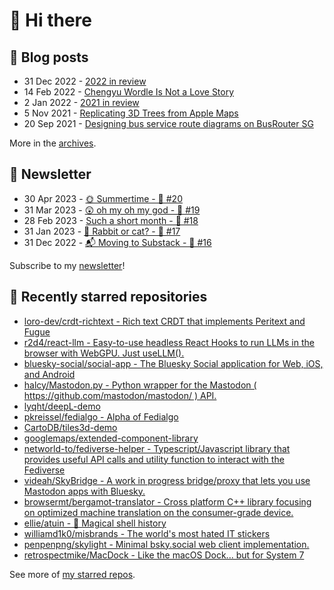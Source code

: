 # 👋 Hi there

## 📝 Blog posts

<!-- feed start -->
- 31 Dec 2022 - [2022 in review](https://cheeaun.com/blog/2022/12/2022-in-review/)
- 14 Feb 2022 - [Chengyu Wordle Is Not a Love Story](https://cheeaun.com/blog/2022/02/chengyu-wordle-is-not-a-love-story/)
- 2 Jan 2022 - [2021 in review](https://cheeaun.com/blog/2022/01/2021-in-review/)
- 5 Nov 2021 - [Replicating 3D Trees from Apple Maps](https://cheeaun.com/blog/2021/11/replicating-3d-trees-apple-maps/)
- 20 Sep 2021 - [Designing bus service route diagrams on BusRouter SG](https://cheeaun.com/blog/2021/09/bus-service-route-diagrams-busrouter-sg/)
<!-- feed end -->

More in the [archives](https://cheeaun.com/blog/archives/).

## 📰 Newsletter

<!-- newsletter start -->
- 30 Apr 2023 - [🌞 Summertime - 🥫 #20](https://cheeaun.substack.com/p/summertime-20)
- 31 Mar 2023 - [😲 oh my oh my god - 🥫 #19](https://cheeaun.substack.com/p/oh-my-oh-my-god-19)
- 28 Feb 2023 - [Such a short month - 🥫 #18](https://cheeaun.substack.com/p/such-a-short-month-18)
- 31 Jan 2023 - [🧧 Rabbit or cat? - 🥫 #17](https://cheeaun.substack.com/p/rabbit-or-cat-17)
- 31 Dec 2022 - [📬 Moving to Substack - 🥫 #16](https://cheeaun.substack.com/p/moving-to-substack-16)
<!-- newsletter end -->

Subscribe to my [newsletter](https://cheeaun.substack.com/)!

## 🌟 Recently starred repositories

<!-- starred repos start -->
- [loro-dev/crdt-richtext - Rich text CRDT that implements Peritext and Fugue](https://github.com/loro-dev/crdt-richtext)
- [r2d4/react-llm - Easy-to-use headless React Hooks to run LLMs in the browser with WebGPU. Just useLLM().](https://github.com/r2d4/react-llm)
- [bluesky-social/social-app - The Bluesky Social application for Web, iOS, and Android](https://github.com/bluesky-social/social-app)
- [halcy/Mastodon.py - Python wrapper for the Mastodon ( https://github.com/mastodon/mastodon/ ) API.](https://github.com/halcy/Mastodon.py)
- [lyqht/deepL-demo](https://github.com/lyqht/deepL-demo)
- [pkreissel/fedialgo - Alpha of Fedialgo](https://github.com/pkreissel/fedialgo)
- [CartoDB/tiles3d-demo](https://github.com/CartoDB/tiles3d-demo)
- [googlemaps/extended-component-library](https://github.com/googlemaps/extended-component-library)
- [networld-to/fediverse-helper - Typescript/Javascript library that provides useful API calls and utility function to interact with the Fediverse](https://github.com/networld-to/fediverse-helper)
- [videah/SkyBridge - A work in progress bridge/proxy that lets you use Mastodon apps with Bluesky.](https://github.com/videah/SkyBridge)
- [browsermt/bergamot-translator - Cross platform C++ library focusing on optimized machine translation on the consumer-grade device. ](https://github.com/browsermt/bergamot-translator)
- [ellie/atuin - 🐢 Magical shell history](https://github.com/ellie/atuin)
- [williamd1k0/misbrands - The world's most hated IT stickers](https://github.com/williamd1k0/misbrands)
- [penpenpng/skylight - Minimal bsky.social web client implementation.](https://github.com/penpenpng/skylight)
- [retrospectmike/MacDock - Like the macOS Dock... but for System 7](https://github.com/retrospectmike/MacDock)
<!-- starred repos end -->

See more of [my starred repos](https://github.com/stars/cheeaun/).

